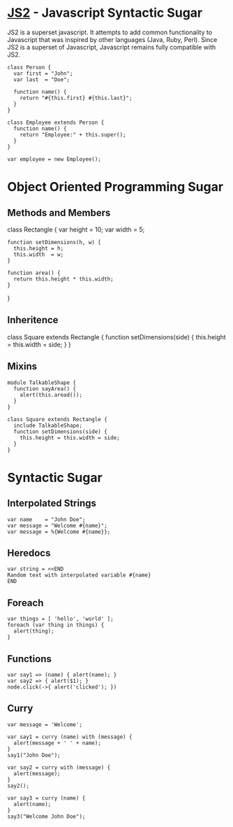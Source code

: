 [JS2](http://github.com/jeffsu/js2) - Javascript Syntactic Sugar
======================================================================

JS2 is a superset javascript.  It attempts to add common functionality to Javascript that was 
inspired by other languages (Java, Ruby, Perl).  Since JS2 is a superset of Javascript, Javascript 
remains fully compatible with JS2.

    class Person {
      var first = "John";
      var last  = "Doe";

      function name() {
        return "#{this.first} #{this.last}";
      }
    }

    class Employee extends Person {
      function name() {
        return "Employee:" + this.super(); 
      }
    }

    var employee = new Employee();

Object Oriented Programming Sugar
=================================

Methods and Members
-------------------
  class Rectangle {
    var height = 10;
    var width  = 5;

    function setDimensions(h, w) {
      this.height = h;
      this.width  = w;
    }

    function area() {
      return this.height * this.width;
    }
  }

Inheritence
-----------
  class Square extends Rectangle {
    function setDimensions(side) {
      this.height = this.width = side;
    }
  }

Mixins
------
    module TalkableShape {
      function sayArea() {
        alert(this.aread());
      }
    }
  
    class Square extends Rectangle {
      include TalkableShape;
      function setDimensions(side) {
        this.height = this.width = side;
      }
    }

Syntactic Sugar
===============

Interpolated Strings
--------------------
    var name    = "John Doe";
    var message = "Welcome #{name}";
    var message = %{Welcome #{name}};

Heredocs
--------
    var string = <<END
    Random text with interpolated variable #{name}
    END

Foreach
-------
    var things = [ 'hello', 'world' ];
    foreach (var thing in things) {
      alert(thing);
    }

Functions
---------
    var say1 => (name) { alert(name); }
    var say2 => { alert($1); }
    node.click(->{ alert('clicked'); })

Curry
-----
    var message = 'Welcome';

    var say1 = curry (name) with (message) {
      alert(message + ' ' + name); 
    }
    say1("John Doe");

    var say2 = curry with (message) {
      alert(message); 
    }
    say2();

    var say3 = curry (name) {
      alert(name);
    }
    say3("Welcome John Doe");
